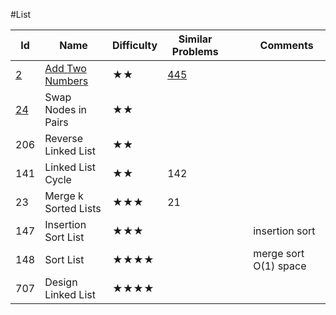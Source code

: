 #List

Id	|Name	|Difficulty	|Similar Problems|||							Comments
--- | --- |--- | ---                   |---|---|---
[2](https://leetcode.com/problems/add-two-numbers/)	|[Add Two Numbers](https://github.com/xliu117/Leetcode/tree/master/List/LC2.%20Add%20Two%20Numbers)|	★★|	[445](https://leetcode.com/problems/add-two-numbers-ii/)	|||	
[24](https://leetcode.com/problems/swap-nodes-in-pairs/)	|Swap Nodes in Pairs|	★★||||								
206	|Reverse Linked List	|★★		||||						
141|	Linked List Cycle	|★★	|142||||							fast/slow
23	|Merge k Sorted Lists|	★★★	|21	||||						priority_queue
147	|Insertion Sort List	|★★★	||||							insertion sort
148	|Sort List	|★★★★		||||						merge sort O(1) space
707|	Design Linked List	|★★★★	||||							
